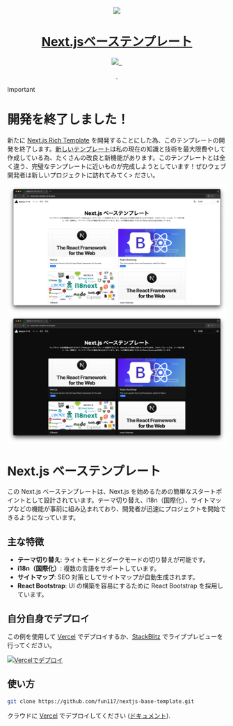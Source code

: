 <p align="center">
  <a href="https://nextjs-base-template.vercel.app/">
    <picture>
      <source media="(prefers-color-scheme: dark)" srcset="https://assets.vercel.com/image/upload/v1662130559/nextjs/Icon_dark_background.png">
      <img src="https://assets.vercel.com/image/upload/v1662130559/nextjs/Icon_light_background.png" height="128">
    </picture>
    <h1 align="center">Next.jsベーステンプレート</h1>
  </a>
</p>

<p align="center">
  <a aria-label="Vercel logo" href="https://vercel.com">
    <img src="https://img.shields.io/badge/MADE%20BY%20Vercel-000000.svg?style=for-the-badge&logo=Vercel&labelColor=000">
  </a>
  <a aria-label="NPM version" href="https://www.npmjs.com/package/next/">
    <img alt="" src="https://img.shields.io/npm/v/next?style=for-the-badge&label=NPM&labelColor=black
    ">
  </a>
  <a aria-label="License" href="https://github.com/Fun117/nextjs-base-template/blob/main/LICENSE.txt">
    <img alt="" src="https://img.shields.io/github/license/Fun117/nextjs-base-template?style=for-the-badge&labelColor=000000">
  </a>
</p>

<p align="center">
  <a aria-label="README - English" href="../README.md">
    <img alt="" src="https://img.shields.io/badge/English-blue?style=for-the-badge">
  </a>
  <a aria-label="README - 日本語" href="./ja.md">
    <img alt="" src="https://img.shields.io/badge/日本語-blue?style=for-the-badge">
  </a>
</p>

> [!IMPORTANT]
> # 開発を終了しました！
> 新たに [Next.js Rich Template](https://nextjs-rich-tpl.vercel.app) を開発することにした為、このテンプレートの開発を終了します。[新しいテンプレート](https://nextjs-rich-tpl.vercel.app)は私の現在の知識と技術を最大限費やして作成している為、たくさんの改良と新機能があります。このテンプレートとは全く違う、完璧なテンプレートに近いものが完成しようとしています！ぜひウェブ開発者は新しいプロジェクトに訪れてみてく> ださい。

<p align="center">
  <img alt="デスクトップ ライト イメージ" src="../public/img/screenshot/ja-light-fullscreen.png">
  <img alt="デスクトップ ダーク イメージ" src="../public/img/screenshot/ja-dark-fullscreen.png">
</p>

# Next.js ベーステンプレート

この Next.js ベーステンプレートは、Next.js を始めるための簡単なスタートポイントとして設計されています。テーマ切り替え、i18n（国際化）、サイトマップなどの機能が事前に組み込まれており、開発者が迅速にプロジェクトを開始できるようになっています。

## 主な特徴

- **テーマ切り替え**: ライトモードとダークモードの切り替えが可能です。
- **i18n（国際化）**: 複数の言語をサポートしています。
- **サイトマップ**: SEO 対策としてサイトマップが自動生成されます。
- **React Bootstrap**: UI の構築を容易にするために React Bootstrap を採用しています。

## 自分自身でデプロイ

この例を使用して [Vercel](https://vercel.com?utm_source=github&utm_medium=readme&utm_campaign=next-example) でデプロイするか、[StackBlitz](https://stackblitz.com/github/fun117/nextjs-base-template) でライブプレビューを行ってください。

[![Vercelでデプロイ](https://vercel.com/button)](https://vercel.com/new/clone?repository-url=https://github.com/Fun117/nextjs-base-template&project-name=nextjs-base-template&repository-name=nextjs-base-template)

## 使い方

```bash
git clone https://github.com/fun117/nextjs-base-template.git
```

クラウドに [Vercel](https://vercel.com/new?utm_source=github&utm_medium=readme&utm_campaign=next-example) でデプロイしてください ([ドキュメント](https://nextjs.org/docs/deployment)).
